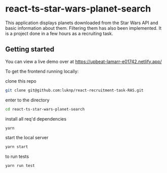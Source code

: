 # react-ts-star-wars-planet-search

This application displays planets downloaded from the Star Wars API and basic information about them. Filtering them has also been implemented. It is a project done in a few hours as a recruiting task.


## Getting started

You can view a live demo over at https://upbeat-lamarr-e01742.netlify.app/

To get the frontend running locally:

clone this repo

```sh
git clone git@github.com:luknp/react-recruitment-task-RAS.git

```

enter to the directory

```sh
cd react-ts-star-wars-planet-search
```

install all req'd dependencies

```sh
yarn
```

start the local server

```sh
yarn start
```

to run tests

```sh
yarn run test
```
